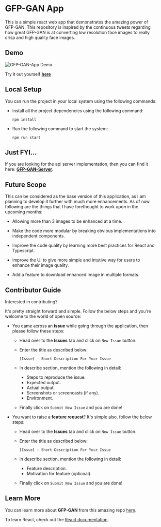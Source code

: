 # GFP-GAN App

This is a simple react web app that demonstrates the amazing power of GFP-GAN. This repository is inspired by the continuous tweets regarding how great GFP-GAN is at converting low resolution face images to really crisp and high quality face images.

## Demo

![GFP-GAN-App Demo](https://github.com/noobyogi0010/gfp-gan-app/blob/0111/sanity/assets/demo/demo.gif)

Try it out yourself [**here**](https://noobyogi0010.github.io/gfp-gan-app/)

## Local Setup

You can run the project in your local system using the following commands:

- Install all the project dependencies using the following command:

    `npm install`

- Run the following command to start the system:

    `npm run start`

## Just FYI...

If you are looking for the api server implementation, then you can find it here: [**GFP-GAN-Server**](https://github.com/noobyogi0010/gfp-gan-server).

## Future Scope

This can be considered as the base version of this application, as I am planning to develop it further with much more enhancements. As of now following are the things that I have forethought to work upon in the upcoming months:

- Allowing more than 3 images to be enhanced at a time.

- Make the code more modular by breaking obvious implementations into independent components.

- Improve the code quality by learning more best practices for React and Typescript.

- Improve the UI to give more simple and intutive way for users to enhance their image quality.

- Add a feature to download enhanced image in multiple formats.

## Contributor Guide

Interested in contributing?

It's pretty straight forward and simple. Follow the below steps and you're welcome to the world of open source:

- You came across an **issue** while going through the application, then please follow these steps:

    - Head over to the **Issues** tab and click on `New Issue` button.
    - Enter the title as described below:

        `[Issue] - Short Description For Your Issue`

    - In describe section, mention the following in detail:

        - Steps to reproduce the issue.
        - Expected output.
        - Actual output.
        - Screenshots or screencasts (if any).
        - Environment.

    - Finally click on `Submit New Issue` and you are done!

- You want to raise a **feature request**? It's simple also, follow the below steps:

    - Head over to the **Issues** tab and click on `New Issue` button.
    - Enter the title as described below:

        `[Issue] - Short Description For Your Issue`

    - In describe section, mention the following in detail:

        - Feature description.
        - Motivation for feature (optional).

    - Finally click on `Submit New Issue` and you are done!


## Learn More

You can learn more about **GFP-GAN** from this amazing repo [here](https://github.com/TencentARC/GFPGAN).

To learn React, check out the [React documentation](https://reactjs.org/).
